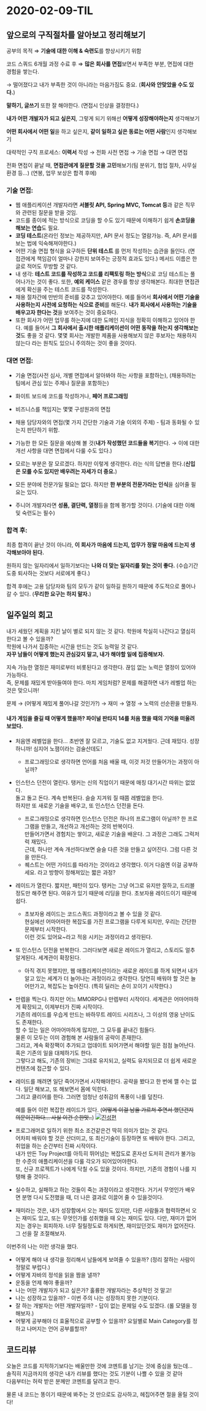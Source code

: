 # 2020-02-09-TIL

## 앞으로의 구직절차를 알아보고 정리해보기

공부의 목적 ⇒ **기술에 대한 이해 & 숙련도**를 향상시키기 위함

코드 스쿼드 6개월 과정 수료 후 ⇒ **많은 회사를 면접**보면서 부족한 부분, 면접에 대한 경험을 쌓는다.

→ 떨어졌다고 내가 부족한 것이 아니라는 마음가짐도 중요. (**회사와 안맞았을 수도 있다.**)

**말하기, 글쓰기** 또한 잘 해야한다. (면접시 인상을 결정한다.)

**내가 어떤 개발자가 되고 싶은지**, 그렇게 되기 위해선 **어떻게 성장해야하는지** 생각해보기

**어떤 회사에서 어떤 일**을 하고 싶은지, **같이 일하고 싶은 동료는 어떤 사람**인지 생각해보기

대략적인 구직 프로세스: **이력서** 작성 → 전화 사전 면접 → 기술 면접 → 대면 면접

전화 면접이 끝날 때, **면접관에게 질문할 것을 고민**해보기(팀 분위기, 협업 절차, 사무실 환경 등...) (연봉, 업무 보상은 합격 후에)

### 기술 면접:

- 웹 애플리케이션 개발자라면 **서블릿 API, Spring MVC, Tomcat 등**과 같은 직무와 관련된 질문을 받을 것임.
- 코드를 종이에 적는 방식으로 코딩을 할 수도 있기 때문에 이해하기 쉽게 **손코딩을 해보는 연습**도 필요.
- **코딩 테스트**(온라인 정보는 제공하지만, API 문서 정도는 열람가능. 즉, API 문서를 보는 법에 익숙해져야한다.)
- 어떤 기술 면접 형식을 요구하든 **단위 테스트** 를 먼저 작성하는 습관을 들인다. (면접관에게 책임감이 얼마나 강한지 보여주는 긍정적 효과도 있다.) 메서드 이름은 한글로 적어도 무방할 것 같다.
- 내 생각: **테스트 코드를 작성하고 코드를 리팩토링 하는 방식**으로 코딩 테스트는 풀어나가는 것이 좋다. 또한, **예외 케이스** 같은 경우를 항상 생각해본다. 최대한 면접관에게 확신을 주는 테스트 코드를 작성한다.
- 채용 절차간에 만반의 준비를 갖추고 있어야한다. 예를 들어서 **회사에서 어떤 기술을 사용하는지 사전에 요청하는 식으로 준비**를 해둔다. **내가 회사에서 사용하는 기술을 배우고자 한다는 것**을 보여주는 것이 중요하다.
- 또한 회사가 어떤 업무를 하는지에 대한 도메인 지식을 정확히 이해하고 있어야 한다. 예를 들어서 **그 회사에서 출시한 애플리케이션이 어떤 동작을 하는지 생각해보는 것**도 좋을 것 같다. 몇몇 회사는 개발한 제품을 사용해보지 않은 후보자는 채용하지 않는다 라는 원칙도 있으니 주의하는 것이 좋을 것이다.

### 대면 면접:

- 기술 면접(사전 심사, 개별 면접에서 알아봐야 하는 사항을 포함하는), (채용하려는 팀에서 관심 있는 주제나 질문을 포함하는)
- 화이트 보드에 코드를 작성하거나, **페어 프로그래밍**
- 비즈니스를 책임지는 몇몇 구성원과의 면접
- 채용 담당자와의 면접(몇 가지 간단한 기술과 기술 이외의 주제) - 팀과 동화될 수 있는지 판단하기 위함.

- 가능한 한 모든 질문을 예상해 볼 것(**내가 작성했던 코드들을 복기**한다. → 이에 대한 개선 사항을 대면 면접에서 다룰 수도 있다.)
- 모르는 부분은 잘 모르겠다. 하지만 이렇게 생각한다. 라는 식의 답변을 한다.(**신입은 모를 수도 있지만 배우려는 자세가 더 중요.**)
- 모든 분야에 전문가일 필요는 없다. 하지만 **한 부분의 전문가라는 인식**을 심어줄 필요는 있다.
- 주니어 개발자라면 **성품, 결단력, 열정**등을 함께 평가할 것이다. (기술에 대한 이해 및 숙련도는 필수)

### 합격 후:

최종 합격이 끝난 것이 아니라, **이 회사가 마음에 드는지, 업무가 정말 마음에 드는지 생각해보아야 된다.**

원하지 않는 일자리에서 일하기보다는 **나와 더 맞는 일자리를 찾는 것이 좋다.** (수습기간 도중 퇴사하는 것보다 서로에게 좋다.)

합격 후에는 고용 담당자와 팀의 모두가 같이 일하길 원하기 때문에 주도적으로 풀어나갈 수 있다. (**무리한 요구는 하지 말자.**)

## 일주일의 회고

내가 세웠던 계획을 지킨 날이 별로 되지 않는 것 같다. 학원에 착실히 나간다고 열심히한다고 볼 수 있을까?</br>
학원에 나가서 집중하는 시간을 만드는 것도 능력일 것 같다.</br>
**자꾸 남들이 어떻게 했는지 관심갖지 말고, 내가 해야할 일에 집중해보자.**

지속 가능한 열정은 재미로부터 비롯된다고 생각한다. 끊임 없는 노력은 열정이 있어야 가능하다.</br>
즉, 문제를 재밌게 받아들여야 한다. 마치 게임처럼? 문제를 해결하면 내가 레벨업 하는 것은 맞으니까!

문제 → (어떻게 재밌게 풀어나갈 것인가?) → 재미 → 열정 → 노력의 선순환을 만들자.

#### 내가 게임을 즐길 때 어떻게 했을까? 파이널 판타지 14를 처음 했을 때의 기억을 떠올려 보았다.

- 처음엔 레벨업을 한다... 초반엔 잘 모르고, 기술도 없고 지겨웠다. 근데 재밌다. 성장하니까! 심지어 노잼이라는 검술산데도!
  
  - 프로그래밍으로 생각하면 언어를 처음 배울 때, 이것 저것 만들어가는 과정이 아닐까?
  
- 인스턴스 던전이 열린다. 탱커는 신의 직업이기 때문에 매칭 대기시간 따위는 없었다.</br>
  돌고 돌고 돈다. 계속 반복된다. 슬슬 지겨워 질 때쯤 레벨업을 한다.</br>
  하지만 또 새로운 기술을 배우고, 또 인스턴스 던전을 돈다.
  
  - 프로그래밍으로 생각하면 인스턴스 던전은 하나의 프로그램이 아닐까? 한 프로그램을 만들고, 개선하고 개선하는 것의 반복이다.</br>
    만들어가면서 경험치는 쌓이고, 새로운 기술을 배운다. 그 과정은 그래도 그럭저럭 재밌다.</br>
    근데, 하나만 계속 개선하다보면 슬슬 다른 것을 만들고 싶어진다. 그럼 다른 것을 만든다.
  - 퀘스트는 어떤 가이드를 따라가는 것이라고 생각했다. 이거 다음엔 이걸 공부하세요. 라고 방향이 정해져있는 짧은 과정?
  
- 레이드가 열린다. 짧지만, 패턴이 있다. 탱커는 그냥 어그로 유지만 잘하고, 드리블 정도만 해주면 된다. 여유가 있기 때문에 리딩을 한다. 초보자용 레이드이기 때문에 쉽다.
  
  - 초보자용 레이드는 코드스쿼드 과정이라고 볼 수 있을 것 같다.</br>
    현실에선 어마어마한 복잡도를 가진 프로그램을 다루게 되지만, 우리는 간단한 문제부터 시작한다.</br>
    이런 것도 있어요~라고 적응 시키는 과정이라고 생각된다.
  
- 또 인스턴스 던전을 반복한다. 그러다보면 새로운 레이드가 열리고, 스토리도 얼추 알게된다. 세계관이 확장된다.
  
  - 아직 겪지 못했지만, 웹 애플리케이션이라는 새로운 레이드를 하게 되면서 내가 알고 있는 세계가 더 늘어나는 과정이라고 생각한다. 당연히 배워야 할 것은 늘어만가고, 복잡도는 높아진다. (특히 딜러는 손이 꼬이기 시작한다.)
  
- 만렙을 찍는다. 하지만 어느 MMORPG나 만렙부터 시작이다. 세계관은 어마어마하게 확장되고, 이제부터가 진짜 시작이다.</br>
  기존의 레이드를 우습게 만드는 바하무트 레이드 시리즈나, 그 이상의 영웅 난이도도 존재한다.</br>
  할 수 있는 일은 어마어마하게 많지만, 그 모두를 끝내긴 힘들다.</br>
  물론 이 모두는 이미 경험해 본 사람들의 공략이 존재한다.</br>
  그리고, 계속 확장팩이 추가되고 업데이트 되어가면서 해야할 일은 점점 늘어난다. 혹은 기존의 일을 대체하기도 한다.</br>
  그렇다고 해도, 기존의 장비는 그대로 유지되고, 실력도 유지되므로 더 쉽게 새로운 컨텐츠에 접근할 수 있다.
  
- 레이드를 깨려면 일단 죽어가면서 시작해야한다. 공략을 봤다고 한 번에 깰 수는 없다. 일단 해보고, 또 해보면서 몸에 익힌다.</br>
  그리고 클리어를 한다. 그러면 엄청난 성취감의 폭풍이 나를 덮친다.
  
  예를 들어 이런 복잡한 레이드가 있다. (~~어떻게 이걸 남을 가르쳐 주면서 했던건지 의문이긴하다... 사실 이건 순한맛..~~)
  [![진성편](https://img.youtube.com/vi/JTcWs6XkHUA/maxresdefault.jpg)](https://www.youtube.com/watch?v=JTcWs6XkHUA "진성편")

- 프로그래머로 일하기 위한 최소 조건같은건 딱히 의미가 없는 것 같다.</br>
  어차피 배워야 할 것은 산더미고, 또 최신기술이 등장하면 또 배워야 한다. 그리고, 취업을 하는 순간부터 진짜 시작이다.</br>
  내가 만든 Toy Project를 아득히 뛰어넘는 복잡도로 혼자선 도저히 관리가 불가능한 수준의 애플리케이션을 다룰 각오가 되어있어야한다.</br>
  또, 신규 프로젝트가 나에게 닥칠 수도 있을 것이다. 하지만, 기존의 경험이 나를 지탱해 줄 것이다.</br>
- 실수하고, 실패하고 하는 것들이 죽는 과정이라고 생각한다. 거기서 무엇인가 배우면 분명 다시 도전했을 때, 더 나은 결과로 이끌어 줄 수 있을것이다.
- 재미라는 것은, 내가 성장함에서 오는 재미도 있지만, 다른 사람들과 협력하면서 오는 재미도 있고, 또는 무엇인가를 성취했을 때 오는 재미도 있다. 다만, 재미가 없어지는 경우는 회피하자. 너무 질릴정도로 하게되면, 재미있던것도 재미가 없어진다. 그 선을 잘 조절해보자.

이번주의 나는 이런 생각을 했다.

- 어떻게 해야 내 생각을 정리해서 남들에게 보여줄 수 있을까? (정리 잘하는 사람이 정말로 부럽다.)
- 어떻게 자바의 정석을 읽을 짬을 낼까?
- 운동을 언제 해야 좋을까?
- 나는 어떤 개발자가 되고 싶은가? 훌륭한 개발자라는 추상적인 것 말고!
- 나는 성장하고 있을까? - 이번 주의 나는 성장하지 못한 기분이다.
- 잘 하는 개발자는 어떤 개발자일까? - 답이 없는 문제일 수도 있겠다. (롤 모델을 정해보자.)
- 어떻게 공부해야 더 효율적으로 공부할 수 있을까? 요일별로 Main Category를 정하고 나머지는 언어 공부를할까?

## 코드리뷰

오늘은 코드를 지적하기보다는 배울만한 것에 코멘트를 남기는 것에 중심을 뒀는데...</br>
솔직히 지금까지의 생각은 내가 리뷰를 했다는 것도 기분이 나쁠 수 있을 것 같아</br>
다음부터는 허락 받은 분께만 코멘트를 달려고 한다.

물론 내 코드는 똥이기 때문에 봐주는 것 만으로도 감사하고, 헤집어주면 절을 올릴 것이다!